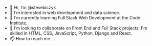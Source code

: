 - 👋 Hi, I’m @stevebiczyk
- 👀 I’m interested in web development and data science.
- 🌱 I’m currently learning Full Stack Web Development at the Code Institute.
- 💞️ I’m looking to collaborate on Front End and Full Stack projects, I'm skilled in HTML, CSS, JavaScript, Python, Django and React.
- 📫 How to reach me ...

<!---
stevebiczyk/stevebiczyk is a ✨ special ✨ repository because its `README.md` (this file) appears on your GitHub profile.
You can click the Preview link to take a look at your changes.
--->
